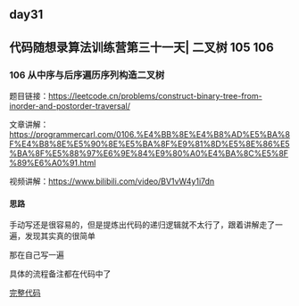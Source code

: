 ## day31

## 代码随想录算法训练营第三十一天| 二叉树 105 106

### 106 从中序与后序遍历序列构造二叉树

题目链接：https://leetcode.cn/problems/construct-binary-tree-from-inorder-and-postorder-traversal/

文章讲解：https://programmercarl.com/0106.%E4%BB%8E%E4%B8%AD%E5%BA%8F%E4%B8%8E%E5%90%8E%E5%BA%8F%E9%81%8D%E5%8E%86%E5%BA%8F%E5%88%97%E6%9E%84%E9%80%A0%E4%BA%8C%E5%8F%89%E6%A0%91.html

视频讲解：https://www.bilibili.com/video/BV1vW4y1i7dn

#### 思路
手动写还是很容易的，但是提炼出代码的递归逻辑就不太行了，跟着讲解走了一遍，发现其实真的很简单

那在自己写一遍

具体的流程备注都在代码中了

[完整代码](https://github.com/hd2yao/leetcode/tree/master/training/day31/0106_construct_binary_tree_from_inorder_and_postorder_traversal.go)
